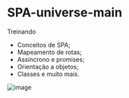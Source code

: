 # SPA-universe-main
Treinando

- Conceitos de SPA;
- Mapeamento de rotas;
- Assíncrono e promises;
- Orientação a objetos;
- Classes e muito mais.

![image](https://user-images.githubusercontent.com/91575045/198696696-65d56680-0682-4908-a385-f763d95d201e.png)
